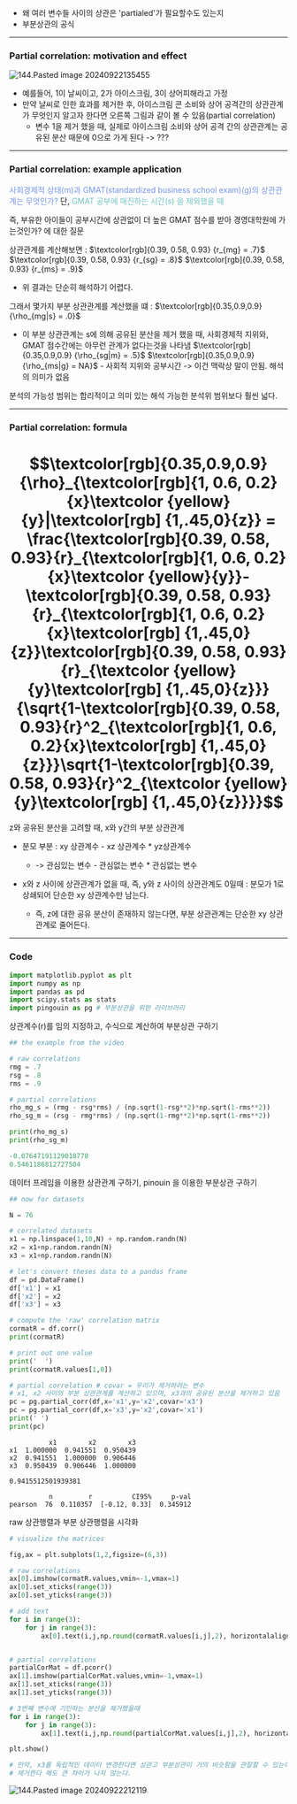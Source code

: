 - 왜 여러 변수들 사이의 상관은 'partialed'가 필요할수도 있는지
- 부분상관의 공식
---
### Partial correlation: motivation and effect

![144.Pasted image 20240922135455](../pic/12.Correlation/144.Pasted%20image%2020240922135455.png)
- 예를들어, 1이 날씨이고,  2가 아이스크림, 3이 상어피해라고 가정
- 만약 날씨로 인한 효과를 제거한 후, 아이스크림 콘 소비와 상어 공격간의 상관관계가 무엇인지 알고자 한다면 오른쪽 그림과 같이 볼 수 있음(partial correlation)
	- 변수 1을 제거 했을 때, 실제로 아이스크림 소비와 상어 공격 간의 상관관계는 공유된 분산 때문에 0으로 가게 된다 -> ???

---
### Partial correlation: example application

<span style="color:rgb(118, 147, 234)">사회경제적 상태(m)과 GMAT(standardized business school exam)(g)의 상관관계는 무엇인가?</span>
단, <span style="color:rgb(116, 195, 194)">GMAT 공부에 매진하는 시간(s) 을 제외했을 때</span>

즉, 부유한 아이들이 공부시간에 상관없이 더 높은 GMAT 점수를 받아 경영대학원에 가는것인가? 에 대한 질문

상관관계를 계산해보면 : 
$\textcolor[rgb]{0.39, 0.58, 0.93} {r_{mg} = .7}$ 
$\textcolor[rgb]{0.39, 0.58, 0.93} {r_{sg} = .8}$
$\textcolor[rgb]{0.39, 0.58, 0.93} {r_{ms} = .9}$
- 위 결과는 단순히 해석하기 어렵다.

그래서 몇가지 부분 상관관계를 계산했을 떄 :
$\textcolor[rgb]{0.35,0.9,0.9} {\rho_{mg|s} = .0}$
- 이 부분 상관관계는 s에 의해 공유된 분산을 제거 했을 때, 사회경제적 지위와, GMAT 점수간에는 아무런 관계가 없다는것을 나타냄
$\textcolor[rgb]{0.35,0.9,0.9} {\rho_{sg|m} = .5}$
$\textcolor[rgb]{0.35,0.9,0.9} {\rho_{ms|g} = NA}$ - 사회적 지위와 공부시간 -> 이건 맥락상 말이 안됨. 해석의 의미가 없음

분석의 가능성 범위는 합리적이고 의미 있는 해석 가능한 분석위 범위보다 훨씬 넓다.

---
### Partial correlation: formula
# $$\textcolor[rgb]{0.35,0.9,0.9} {\rho}_{\textcolor[rgb]{1, 0.6, 0.2}{x}\textcolor {yellow}{y}|\textcolor[rgb] {1,.45,0}{z}} = \frac{\textcolor[rgb]{0.39, 0.58, 0.93}{r}_{\textcolor[rgb]{1, 0.6, 0.2}{x}\textcolor {yellow}{y}}-\textcolor[rgb]{0.39, 0.58, 0.93}{r}_{\textcolor[rgb]{1, 0.6, 0.2}{x}\textcolor[rgb] {1,.45,0}{z}}\textcolor[rgb]{0.39, 0.58, 0.93}{r}_{\textcolor {yellow}{y}\textcolor[rgb] {1,.45,0}{z}}}{\sqrt{1-\textcolor[rgb]{0.39, 0.58, 0.93}{r}^2_{\textcolor[rgb]{1, 0.6, 0.2}{x}\textcolor[rgb] {1,.45,0}{z}}}\sqrt{1-\textcolor[rgb]{0.39, 0.58, 0.93}{r}^2_{\textcolor {yellow}{y}\textcolor[rgb] {1,.45,0}{z}}}}$$
z와 공유된 분산을 고려할 때, x와 y간의 부분 상관관계
- 분모 부분 : xy 상관계수 - xz 상관계수 *  yz상관계수 
	- -> 관심있는 변수 - 관심없는 변수 * 관심없는 변수

- x와 z 사이에 상관관계가 없을 때, 즉, y와 z 사이의 상관관계도 0일때 : 분모가 1로 상쇄되어 단순한 xy 상관계수만 남는다.
	- 즉, z에 대한 공유 분산이 존재하지 않는다면, 부분 상관관계는 단순한 xy 상관관계로 줄어든다.

---
### Code
```python
import matplotlib.pyplot as plt
import numpy as np
import pandas as pd
import scipy.stats as stats
import pingouin as pg # 부분상관을 위한 라이브러리
```

상관계수(r)를 임의 지정하고, 수식으로 계산하여 부분상관 구하기
```python
## the example from the video

# raw correlations
rmg = .7
rsg = .8
rms = .9

# partial correlations
rho_mg_s = (rmg - rsg*rms) / (np.sqrt(1-rsg**2)*np.sqrt(1-rms**2))
rho_sg_m = (rsg - rmg*rms) / (np.sqrt(1-rmg**2)*np.sqrt(1-rms**2))

print(rho_mg_s)
print(rho_sg_m)
```

```python
-0.07647191129018778
0.5461186812727504
```

데이터 프레임을 이용한 상관관계 구하기, pinouin 을 이용한 부분상관 구하기
```python
## now for datasets

N = 76

# correlated datasets
x1 = np.linspace(1,10,N) + np.random.randn(N)
x2 = x1+np.random.randn(N)
x3 = x1+np.random.randn(N)

# let's convert theses data to a pandas frame
df = pd.DataFrame()
df['x1'] = x1
df['x2'] = x2
df['x3'] = x3

# compute the 'raw' correlation matrix
cormatR = df.corr()
print(cormatR)

# print out one value
print('  ')
print(cormatR.values[1,0])

# partial correlation # covar = 우리가 제거하려는 변수
# x1, x2 사이의 부분 상관관계를 계산하고 있으며, x3과의 공유된 분산을 제거하고 있음
pc = pg.partial_corr(df,x='x1',y='x2',covar='x3')
pc = pg.partial_corr(df,x='x3',y='x2',covar='x1')
print(' ')
print(pc)
```

```
          x1        x2        x3
x1  1.000000  0.941551  0.950439
x2  0.941551  1.000000  0.906446
x3  0.950439  0.906446  1.000000
  
0.9415512501939381
 
          n         r          CI95%     p-val
pearson  76  0.110357  [-0.12, 0.33]  0.345912
```

raw 상관행렬과 부분 상관행렬을  시각화
```python
# visualize the matrices

fig,ax = plt.subplots(1,2,figsize=(6,3))

# raw correlations
ax[0].imshow(cormatR.values,vmin=-1,vmax=1)
ax[0].set_xticks(range(3))
ax[0].set_yticks(range(3))

# add text
for i in range(3):
    for j in range(3):
        ax[0].text(i,j,np.round(cormatR.values[i,j],2), horizontalalignment= 'center')


# partial correlations
partialCorMat = df.pcorr()
ax[1].imshow(partialCorMat.values,vmin=-1,vmax=1)
ax[1].set_xticks(range(3))
ax[1].set_yticks(range(3))

# 3번째 변수에 기인하는 분산을 제거했을때
for i in range(3):
    for j in range(3):
        ax[1].text(i,j,np.round(partialCorMat.values[i,j],2), horizontalalignment= 'center')

plt.show()

# 만약, x3를 독립적인 데이터 변경한다면 상관고 부분상관이 거의 비슷함을 관찰할 수 있는데, 이는 x3가 다른 변수들과 공유된 분산이 없기 때문에
# 제거한다 해도 큰 차이가 나지 않는다.
```
![144.Pasted image 20240922212119](../pic/12.Correlation/144.Pasted%20image%2020240922212119.png)
